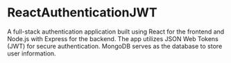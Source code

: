 # ReactAuthenticationJWT
A full-stack authentication application built using React for the frontend and Node.js with Express for the backend. The app utilizes JSON Web Tokens (JWT) for secure authentication. MongoDB serves as the database to store user information.
